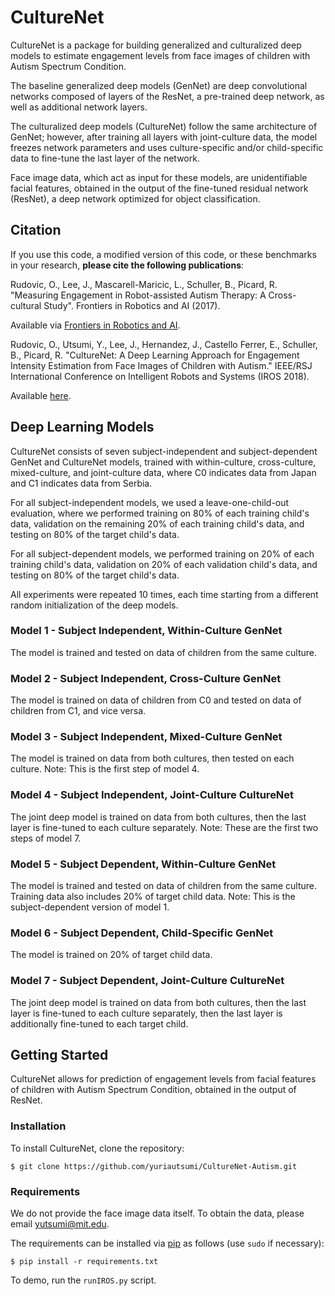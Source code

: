 # CultureNet 

CultureNet is a package for building generalized and culturalized deep models to estimate engagement levels from face images of children with Autism Spectrum Condition. 

The baseline generalized deep models (GenNet) are deep convolutional networks composed of layers of the ResNet, a pre-trained deep network, as well as additional network layers. 

The culturalized deep models (CultureNet) follow the same architecture of GenNet; however, after training all layers with joint-culture data, the model freezes network parameters and uses culture-specific and/or child-specific data to fine-tune the last layer of the network. 

Face image data, which act as input for these models, are unidentifiable facial features, obtained in the output of the fine-tuned residual network (ResNet), a deep network optimized for object classification. 

## Citation 

If you use this code, a modified version of this code, or these benchmarks in your research, **please cite the following publications**: 

Rudovic, O., Lee, J., Mascarell-Maricic, L., Schuller, B., Picard, R. "Measuring Engagement in Robot-assisted Autism Therapy: A Cross-cultural Study". Frontiers in Robotics and AI (2017).

Available via [Frontiers in Robotics and AI](https://doi.org/10.3389/frobt.2017.00036).

Rudovic, O., Utsumi, Y., Lee, J., Hernandez, J., Castello Ferrer, E., Schuller, B., Picard, R. "CultureNet: A Deep Learning Approach for Engagement Intensity Estimation from Face Images of Children with Autism." IEEE/RSJ International Conference on Intelligent Robots and Systems (IROS 2018).

Available [here](https://dam-prod.media.mit.edu/x/2018/08/04/iros2018_RudovicEtAl.pdf). 

## Deep Learning Models 

CultureNet consists of seven subject-independent and subject-dependent GenNet and CultureNet models, trained with within-culture, cross-culture, mixed-culture, and joint-culture data, where C0 indicates data from Japan and C1 indicates data from Serbia. 

For all subject-independent models, we used a leave-one-child-out evaluation, where we performed training on 80% of each training child's data, validation on the remaining 20% of each training child's data, and testing on 80% of the target child's data. 

For all subject-dependent models, we performed training on 20% of each training child's data, validation on 20% of each validation child's data, and testing on 80% of the target child's data. 

All experiments were repeated 10 times, each time starting from a different random initialization of the deep models. 

### Model 1 - Subject Independent, Within-Culture GenNet 
The model is trained and tested on data of children from the same culture. 

### Model 2 - Subject Independent, Cross-Culture GenNet 
The model is trained on data of children from C0 and tested on data of children from C1, and vice versa. 

### Model 3 - Subject Independent, Mixed-Culture GenNet 
The model is trained on data from both cultures, then tested on each culture. Note: This is the first step of model 4. 

### Model 4 - Subject Independent, Joint-Culture CultureNet 
The joint deep model is trained on data from both cultures, then the last layer is fine-tuned to each culture separately. Note: These are the first two steps of model 7. 

### Model 5 - Subject Dependent, Within-Culture GenNet 
The model is trained and tested on data of children from the same culture. Training data also includes 20% of target child data. Note: This is the subject-dependent version of model 1. 

### Model 6 - Subject Dependent, Child-Specific GenNet 
The model is trained on 20% of target child data. 

### Model 7 - Subject Dependent, Joint-Culture CultureNet 
The joint deep model is trained on data from both cultures, then the last layer is fine-tuned to each culture separately, then the last layer is additionally fine-tuned to each target child. 

## Getting Started 

CultureNet allows for prediction of engagement levels from facial features of children with Autism Spectrum Condition, obtained in the output of ResNet. 

### Installation 

To install CultureNet, clone the repository:

```
$ git clone https://github.com/yuriautsumi/CultureNet-Autism.git 
```

### Requirements 

We do not provide the face image data itself. To obtain the data, please email yutsumi@mit.edu. 

The requirements can be installed via [pip](https://pypi.python.org/pypi/pip) as follows (use ```sudo``` if necessary): 

```
$ pip install -r requirements.txt 
```

To demo, run the ```runIROS.py``` script. 
